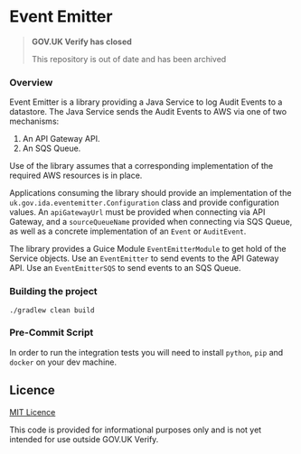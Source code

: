 # Event Emitter

>**GOV.UK Verify has closed**
>
>This repository is out of date and has been archived

### Overview

Event Emitter is a library providing a Java Service to log Audit Events to a datastore.
The Java Service sends the Audit Events to AWS via one of two mechanisms:

1. An API Gateway API.
2. An SQS Queue.

Use of the library assumes that a corresponding implementation of the required AWS resources is in place.

Applications consuming the library should provide an implementation of the `uk.gov.ida.eventemitter.Configuration` class and provide configuration values.
An `apiGatewayUrl` must be provided when connecting via API Gateway, and a `sourceQueueName` provided when connecting via SQS Queue, 
as well as a concrete implementation of an `Event` or `AuditEvent`.

The library provides a Guice Module `EventEmitterModule` to get hold of the Service objects.
Use an `EventEmitter` to send events to the API Gateway API.  Use an `EventEmitterSQS` to send events to an SQS Queue.

### Building the project

`./gradlew clean build`

### Pre-Commit Script

In order to run the integration tests you will need to install `python`, `pip` and `docker` on your dev machine.

## Licence

[MIT Licence](LICENCE)

This code is provided for informational purposes only and is not yet intended for use outside GOV.UK Verify.

